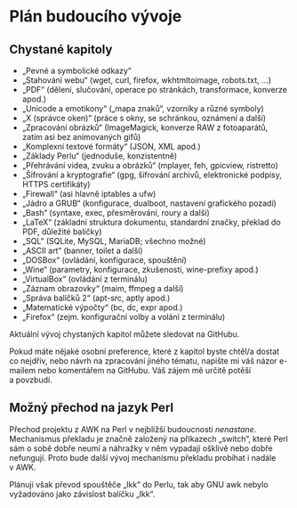 <!--

Linux Kniha kouzel, dodatek Plán budoucího vývoje
Copyright (c) 2019, 2020 Singularis <singularis@volny.cz>

Toto dílo je dílem svobodné kultury; můžete ho šířit a modifikovat pod
podmínkami licence Creative Commons Attribution-ShareAlike 4.0 International
vydané neziskovou organizací Creative Commons. Text licence je přiložený
k tomuto projektu nebo ho můžete najít na webové adrese:

https://creativecommons.org/licenses/by-sa/4.0/

-->

# Plán budoucího vývoje

## Chystané kapitoly

* „Pevné a symbolické odkazy“
* „Stahování webu“ (wget, curl, firefox, wkhtmltoimage, robots.txt, ...)
* „PDF“ (dělení, slučování, operace po stránkách, transformace, konverze apod.)
* „Unicode a emotikony“ („mapa znaků“, vzorníky a různé symboly)
* „X (správce oken)“ (práce s okny, se schránkou, oznámení a další)
* „Zpracování obrázků“ (ImageMagick, konverze RAW z fotoaparátů, zatím asi bez animovaných gifů)
* „Komplexní textové formáty“ (JSON, XML apod.)
* „Základy Perlu“ (jednoduše, konzistentně)
* „Přehrávání videa, zvuku a obrázků“ (mplayer, feh, gpicview, ristretto)
* „Šifrování a kryptografie“ (gpg, šifrování archivů, elektronické podpisy, HTTPS certifikáty)
* „Firewall“ (asi hlavně iptables a ufw)
* „Jádro a GRUB“ (konfigurace, dualboot, nastavení grafického pozadí)
* „Bash“ (syntaxe, exec, přesměrování, roury a další)
* „LaTeX“ (základní struktura dokumentu, standardní značky, překlad do PDF, důležité balíčky)
* „SQL“ (SQLite, MySQL, MariaDB; všechno možné)
* „ASCII art“ (banner, toilet a další)
* „DOSBox“ (ovládání, konfigurace, spouštění)
* „Wine“ (parametry, konfigurace, zkušenosti, wine-prefixy apod.)
* „VirtualBox“ (ovládání z terminálu)
* „Záznam obrazovky“ (maim, ffmpeg a další)
* „Správa balíčků 2“ (apt-src, aptly apod.)
* „Matematické výpočty“ (bc, dc, expr apod.)
* „Firefox“ (zejm. konfigurační volby a volání z terminálu)

<!--
* „HTTP, FTP, MySQL a spol. (klientská strana – ftp, wget, curl, ...)“
* „HTTP, FTP, MySQL a spol. (servery)“
-->

<neodsadit>Aktuální vývoj chystaných kapitol můžete sledovat na GitHubu.

Pokud máte nějaké osobní preference, které z kapitol byste chtěl/a dostat co nejdřív,
nebo návrh na zpracování jiného tématu, napište mi váš názor e-mailem
nebo komentářem na GitHubu. Váš zájem mě určitě potěší a povzbudí.

## Možný přechod na jazyk Perl

Přechod projektu z AWK na Perl v nejbližší budoucnosti *nenastane*.
Mechanismus překladu je značně založený na příkazech „switch“,
které Perl sám o sobě dobře neumí a náhražky v něm vypadají ošklivě
nebo dobře nefungují. Proto bude další vývoj mechanismu překladu probíhat
i nadále v AWK.

Plánuji však převod spouštěče „lkk“ do Perlu, tak aby GNU awk nebylo
vyžadováno jako závislost balíčku „lkk“.
